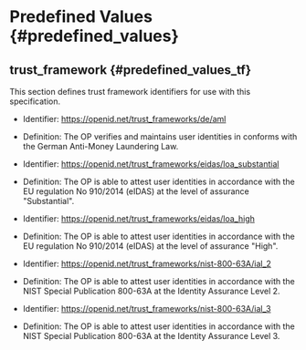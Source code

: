 # Predefined Values {#predefined_values}

## trust_framework {#predefined_values_tf}
This section defines trust framework identifiers for use with this specification.

* Identifier: https://openid.net/trust_frameworks/de/aml
* Definition: The OP verifies and maintains user identities in conforms with the German Anti-Money Laundering Law.

* Identifier: https://openid.net/trust_frameworks/eidas/loa_substantial
* Definition: The OP is able to attest user identities in accordance with the EU regulation No 910/2014 (eIDAS) at the level of assurance "Substantial".

* Identifier: https://openid.net/trust_frameworks/eidas/loa_high
* Definition: The OP is able to attest user identities in accordance with the EU regulation No 910/2014 (eIDAS) at the level of assurance "High".

* Identifier: https://openid.net/trust_frameworks/nist-800-63A/ial_2
* Definition: The OP is able to attest user identities in accordance with the NIST Special Publication 800-63A at the Identity Assurance Level 2.

* Identifier: https://openid.net/trust_frameworks/nist-800-63A/ial_3
* Definition: The OP is able to attest user identities in accordance with the NIST Special Publication 800-63A at the Identity Assurance Level 3.

